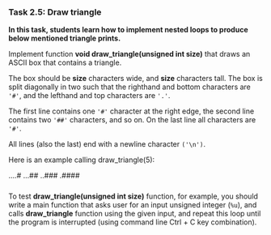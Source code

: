 ### Task 2.5: Draw triangle

**In this task, students learn how to implement nested loops to produce below mentioned
triangle prints.**

Implement function **void draw_triangle(unsigned int size)** that draws an ASCII box
that contains a triangle.

The box should be **size** characters wide, and **size** characters tall. The box is split
diagonally in two such that the righthand and bottom characters are `'#'`, and the
lefthand and top characters are `'.'`.

The first line contains one `'#'` character at the right edge, the second line contains
two `'##'` characters, and so on. On the last line all characters are `'#'`.

All lines (also the last) end with a newline character `('\n')`.

Here is an example calling draw_triangle(5):

....#
...##
..###
.####
#####

To test **draw_triangle(unsigned int size)** function, for example, you should write
a main function that asks user for an input unsigned integer (`%u`),
and calls **draw_triangle** function using the given input, and repeat this
loop until the program is interrupted (using command line  Ctrl + C
key combination).
